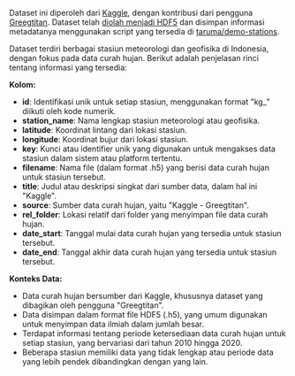 Dataset ini diperoleh dari [Kaggle](https://www.kaggle.com/datasets/greegtitan/indonesia-climate), dengan kontribusi dari pengguna [Greegtitan](https://www.kaggle.com/datasets/greegtitan/indonesia-climate). Dataset telah [diolah menjadi HDF5](https://www.kaggle.com/code/tarumainfo/compile-rainfall-dataset-to-hdf5) dan disimpan informasi metadatanya menggunakan script yang tersedia di [taruma/demo-stations](https://github.com/taruma/demo-stations).

Dataset terdiri berbagai stasiun meteorologi dan geofisika di Indonesia, dengan fokus pada data curah hujan. Berikut adalah penjelasan rinci tentang informasi yang tersedia:

**Kolom:**

* **id**: Identifikasi unik untuk setiap stasiun, menggunakan format "kg_" diikuti oleh kode numerik.
* **station_name**: Nama lengkap stasiun meteorologi atau geofisika.
* **latitude**:  Koordinat lintang dari lokasi stasiun.
* **longitude**: Koordinat bujur dari lokasi stasiun.
* **key**: Kunci atau identifier unik yang digunakan untuk mengakses data stasiun dalam sistem atau platform tertentu.
* **filename**: Nama file (dalam format .h5) yang berisi data curah hujan untuk stasiun tersebut.
* **title**: Judul atau deskripsi singkat dari sumber data, dalam hal ini "Kaggle".
* **source**: Sumber data curah hujan, yaitu "Kaggle - Greegtitan".
* **rel_folder**: Lokasi relatif dari folder yang menyimpan file data curah hujan.
* **date_start**: Tanggal mulai data curah hujan yang tersedia untuk stasiun tersebut. 
* **date_end**: Tanggal akhir data curah hujan yang tersedia untuk stasiun tersebut.

**Konteks Data:**

* Data curah hujan bersumber dari Kaggle, khususnya dataset yang dibagikan oleh pengguna "Greegtitan".
* Data disimpan dalam format file HDF5 (.h5), yang umum digunakan untuk menyimpan data ilmiah dalam jumlah besar.
* Terdapat informasi tentang periode ketersediaan data curah hujan untuk setiap stasiun, yang bervariasi dari tahun 2010 hingga 2020. 
* Beberapa stasiun memiliki data yang tidak lengkap atau periode data yang lebih pendek dibandingkan dengan yang lain.

